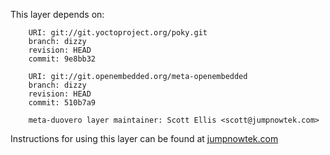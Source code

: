 This layer depends on:

        URI: git://git.yoctoproject.org/poky.git
        branch: dizzy
        revision: HEAD
        commit: 9e8bb32 

        URI: git://git.openembedded.org/meta-openembedded
        branch: dizzy
        revision: HEAD
        commit: 510b7a9 

        meta-duovero layer maintainer: Scott Ellis <scott@jumpnowtek.com>

Instructions for using this layer can be found at [jumpnowtek.com][duovero-yocto-build]

[duovero-yocto-build]: http://www.jumpnowtek.com/gumstix/duovero/Duovero-Systems-with-Yocto.html

